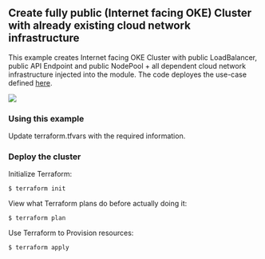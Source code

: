 ## Create fully public (Internet facing OKE) Cluster with already existing cloud network infrastructure
This example creates Internet facing OKE Cluster with public LoadBalancer, public API Endpoint and public NodePool + all dependent cloud network infrastructure injected into the module. The code deployes the use-case defined [here](https://docs.oracle.com/en-us/iaas/Content/ContEng/Concepts/contengnetworkconfigexample.htm#example-publick8sapi-publicworkers-publiclb).  
    
<img align="center" src="https://docs.oracle.com/en-us/iaas/Content/Resources/Images/conteng-network-eg1.png"> 

### Using this example
Update terraform.tfvars with the required information.

### Deploy the cluster  
Initialize Terraform:
```
$ terraform init
```
View what Terraform plans do before actually doing it:
```
$ terraform plan
```
Use Terraform to Provision resources:
```
$ terraform apply
```

